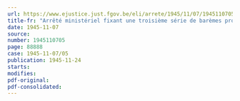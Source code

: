 ```yaml
---
url: https://www.ejustice.just.fgov.be/eli/arrete/1945/11/07/1945110705/justel
title-fr: "Arrêté ministériel fixant une troisième série de barèmes provisoires de l'assurance obligatoire en cas de maladie ou d'invalidité"
date: 1945-11-07
source:
number: 1945110705
page: 88888
case: 1945-11-07/05
publication: 1945-11-24
starts:
modifies:
pdf-original:
pdf-consolidated:
---
```


